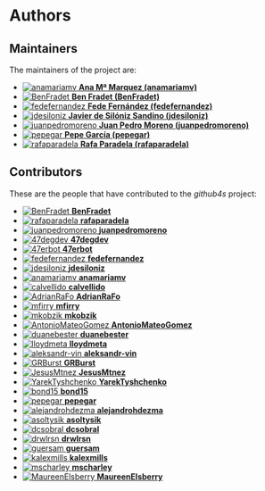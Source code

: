 [comment]: <> (Don't edit this file!)
[comment]: <> (It is automatically updated after every release of https://github.com/47degrees/.github)
[comment]: <> (If you want to suggest a change, please open a PR or issue in that repository)

# Authors

## Maintainers

The maintainers of the project are:

- [![anamariamv](https://avatars0.githubusercontent.com/u/2183589?v=4&s=20) **Ana Mª Marquez (anamariamv)**](https://github.com/anamariamv)
- [![BenFradet](https://avatars2.githubusercontent.com/u/1737211?v=4&s=20) **Ben Fradet (BenFradet)**](https://github.com/BenFradet)
- [![fedefernandez](https://avatars0.githubusercontent.com/u/720923?v=4&s=20) **Fede Fernández (fedefernandez)**](https://github.com/fedefernandez)
- [![jdesiloniz](https://avatars2.githubusercontent.com/u/2835739?v=4&s=20) **Javier de Silóniz Sandino (jdesiloniz)**](https://github.com/jdesiloniz)
- [![juanpedromoreno](https://avatars2.githubusercontent.com/u/4879373?v=4&s=20) **Juan Pedro Moreno (juanpedromoreno)**](https://github.com/juanpedromoreno)
- [![pepegar](https://avatars0.githubusercontent.com/u/694179?v=4&s=20) **Pepe García (pepegar)**](https://github.com/pepegar)
- [![rafaparadela](https://avatars3.githubusercontent.com/u/315070?v=4&s=20) **Rafa Paradela (rafaparadela)**](https://github.com/rafaparadela)

## Contributors

These are the people that have contributed to the _github4s_ project:

- [![BenFradet](https://avatars2.githubusercontent.com/u/1737211?v=4&s=20) **BenFradet**](https://github.com/BenFradet)
- [![rafaparadela](https://avatars3.githubusercontent.com/u/315070?v=4&s=20) **rafaparadela**](https://github.com/rafaparadela)
- [![juanpedromoreno](https://avatars2.githubusercontent.com/u/4879373?v=4&s=20) **juanpedromoreno**](https://github.com/juanpedromoreno)
- [![47degdev](https://avatars3.githubusercontent.com/u/5580770?v=4&s=20) **47degdev**](https://github.com/47degdev)
- [![47erbot](https://avatars1.githubusercontent.com/u/24799081?v=4&s=20) **47erbot**](https://github.com/47erbot)
- [![fedefernandez](https://avatars0.githubusercontent.com/u/720923?v=4&s=20) **fedefernandez**](https://github.com/fedefernandez)
- [![jdesiloniz](https://avatars2.githubusercontent.com/u/2835739?v=4&s=20) **jdesiloniz**](https://github.com/jdesiloniz)
- [![anamariamv](https://avatars0.githubusercontent.com/u/2183589?v=4&s=20) **anamariamv**](https://github.com/anamariamv)
- [![calvellido](https://avatars0.githubusercontent.com/u/7753447?v=4&s=20) **calvellido**](https://github.com/calvellido)
- [![AdrianRaFo](https://avatars0.githubusercontent.com/u/15971742?v=4&s=20) **AdrianRaFo**](https://github.com/AdrianRaFo)
- [![mfirry](https://avatars0.githubusercontent.com/u/1107071?v=4&s=20) **mfirry**](https://github.com/mfirry)
- [![mkobzik](https://avatars0.githubusercontent.com/u/18078706?v=4&s=20) **mkobzik**](https://github.com/mkobzik)
- [![AntonioMateoGomez](https://avatars0.githubusercontent.com/u/25897490?v=4&s=20) **AntonioMateoGomez**](https://github.com/AntonioMateoGomez)
- [![duanebester](https://avatars1.githubusercontent.com/u/2539656?v=4&s=20) **duanebester**](https://github.com/duanebester)
- [![lloydmeta](https://avatars3.githubusercontent.com/u/914805?v=4&s=20) **lloydmeta**](https://github.com/lloydmeta)
- [![aleksandr-vin](https://avatars2.githubusercontent.com/u/223293?v=4&s=20) **aleksandr-vin**](https://github.com/aleksandr-vin)
- [![GRBurst](https://avatars1.githubusercontent.com/u/4647221?v=4&s=20) **GRBurst**](https://github.com/GRBurst)
- [![JesusMtnez](https://avatars2.githubusercontent.com/u/8639179?v=4&s=20) **JesusMtnez**](https://github.com/JesusMtnez)
- [![YarekTyshchenko](https://avatars0.githubusercontent.com/u/185304?v=4&s=20) **YarekTyshchenko**](https://github.com/YarekTyshchenko)
- [![bond15](https://avatars1.githubusercontent.com/u/9124653?v=4&s=20) **bond15**](https://github.com/bond15)
- [![pepegar](https://avatars0.githubusercontent.com/u/694179?v=4&s=20) **pepegar**](https://github.com/pepegar)
- [![alejandrohdezma](https://avatars0.githubusercontent.com/u/9027541?v=4&s=20) **alejandrohdezma**](https://github.com/alejandrohdezma)
- [![asoltysik](https://avatars2.githubusercontent.com/u/17353292?v=4&s=20) **asoltysik**](https://github.com/asoltysik)
- [![dcsobral](https://avatars2.githubusercontent.com/u/141079?v=4&s=20) **dcsobral**](https://github.com/dcsobral)
- [![drwlrsn](https://avatars3.githubusercontent.com/u/981387?v=4&s=20) **drwlrsn**](https://github.com/drwlrsn)
- [![guersam](https://avatars3.githubusercontent.com/u/969120?v=4&s=20) **guersam**](https://github.com/guersam)
- [![kalexmills](https://avatars0.githubusercontent.com/u/22620342?v=4&s=20) **kalexmills**](https://github.com/kalexmills)
- [![mscharley](https://avatars0.githubusercontent.com/u/336509?v=4&s=20) **mscharley**](https://github.com/mscharley)
- [![MaureenElsberry](https://avatars0.githubusercontent.com/u/17556002?v=4&s=20) **MaureenElsberry**](https://github.com/MaureenElsberry)